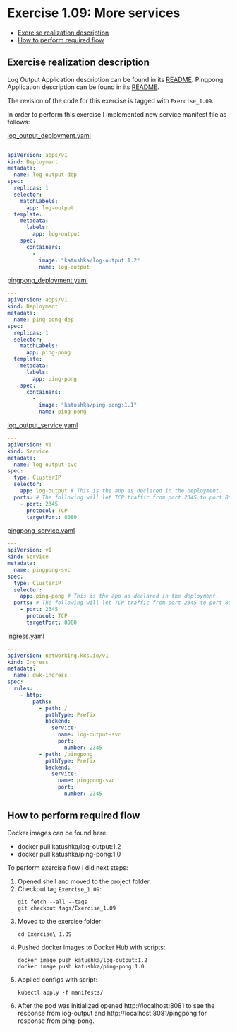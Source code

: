 # Exercise 1.09: More services

<!-- TOC -->
* [Exercise realization description](#exercise-realization-description)
* [How to perform required flow](#how-to-perform-required-flow)
<!-- TOC -->

## Exercise realization description

Log Output Application description can be found in its [README](../log-output/README.md).
Pingpong Application description can be found in its [README](../ping-pong/README.md).

The revision of the code for this exercise is tagged with `Exercise_1.09`.

In order to perform this exercise I implemented new service manifest file as follows:

[log_output_deployment.yaml](./manifests/log_output_deployment.yaml)
```yaml
---
apiVersion: apps/v1
kind: Deployment
metadata:
  name: log-output-dep
spec:
  replicas: 1
  selector:
    matchLabels:
      app: log-output
  template:
    metadata:
      labels:
        app: log-output
    spec:
      containers:
        -
          image: "katushka/log-output:1.2"
          name: log-output
```
[pingpong_deployment.yaml](./manifests/pingpong_deployment.yaml)
```yaml
---
apiVersion: apps/v1
kind: Deployment
metadata:
  name: ping-pong-dep
spec:
  replicas: 1
  selector:
    matchLabels:
      app: ping-pong
  template:
    metadata:
      labels:
        app: ping-pong
    spec:
      containers:
        -
          image: "katushka/ping-pong:1.1"
          name: ping-pong
```
[log_output_service.yaml](./manifests/log_output_service.yaml)
```yaml
---
apiVersion: v1
kind: Service
metadata:
  name: log-output-svc
spec:
  type: ClusterIP
  selector:
    app: log-output # This is the app as declared in the deployment.
  ports: # The following will let TCP traffic from port 2345 to port 8080.
    - port: 2345
      protocol: TCP
      targetPort: 8080
```
[pingpong_service.yaml](./manifests/pingpong_service.yaml)
```yaml
---
apiVersion: v1
kind: Service
metadata:
  name: pingpong-svc
spec:
  type: ClusterIP
  selector:
    app: ping-pong # This is the app as declared in the deployment.
  ports: # The following will let TCP traffic from port 2345 to port 8080.
    - port: 2345
      protocol: TCP
      targetPort: 8080
```
[ingress.yaml](./manifests/ingress.yaml)
```yaml
---
apiVersion: networking.k8s.io/v1
kind: Ingress
metadata:
  name: dwk-ingress
spec:
  rules:
    - http:
        paths:
          - path: /
            pathType: Prefix
            backend:
              service:
                name: log-output-svc
                port:
                  number: 2345
          - path: /pingpong
            pathType: Prefix
            backend:
              service:
                name: pingpong-svc
                port:
                  number: 2345
```

## How to perform required flow

Docker images can be found here:
- docker pull katushka/log-output:1.2
- docker pull katushka/ping-pong:1.0

To perform exercise flow I did next steps:

1. Opened shell and moved to the project folder.
2. Checkout tag `Exercise_1.09`:
    ```shell
    git fetch --all --tags
    git checkout tags/Exercise_1.09
    ```
3. Moved to the exercise folder:
    ```shell
    cd Exercise\ 1.09
    ```
4. Pushed docker images to Docker Hub with scripts:  
    ```shell
    docker image push katushka/log-output:1.2
    docker image push katushka/ping-pong:1.0
    ```
5. Applied configs with script:  
    ```shell
    kubectl apply -f manifests/
    ```
6. After the pod was initialized opened http://localhost:8081 to see the response from log-output and http://localhost:8081/pingpong for response from ping-pong.
